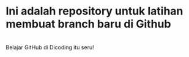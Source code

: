 # Ini adalah repository untuk latihan membuat branch baru di Github
<br>
Belajar GitHub di Dicoding itu seru!
